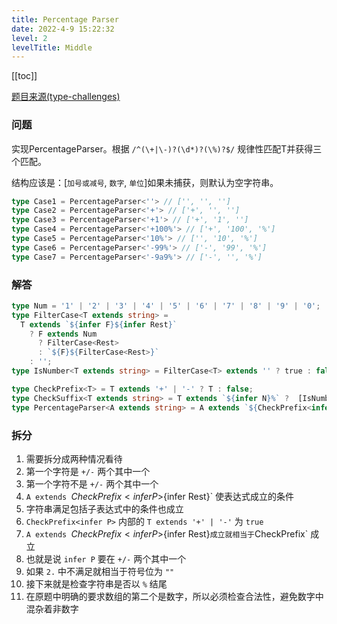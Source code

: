 ```yaml
---
title: Percentage Parser
date: 2022-4-9 15:22:32
level: 2
levelTitle: Middle
---
```


[[toc]]

[题目来源(type-challenges)](https://github.com/type-challenges/type-challenges/blob/master/questions/1978-medium-percentage-parser/README.md)

### 问题
实现PercentageParser。根据 `/^(\+|\-)?(\d*)?(\%)?$/` 规律性匹配T并获得三个匹配。

结构应该是：[`加号或减号`, `数字`, `单位`]如果未捕获，则默认为空字符串。
```typescript
type Case1 = PercentageParser<''> // ['', '', '']
type Case2 = PercentageParser<'+'> // ['+', '', '']
type Case3 = PercentageParser<'+1'> // ['+', '1', '']
type Case4 = PercentageParser<'+100%'> // ['+', '100', '%']
type Case5 = PercentageParser<'10%'> // ['', '10', '%']
type Case6 = PercentageParser<'-99%'> // ['-', '99', '%']
type Case7 = PercentageParser<'-9a9%'> // ['-', '', '%']
```

### 解答
```typescript
type Num = '1' | '2' | '3' | '4' | '5' | '6' | '7' | '8' | '9' | '0';
type FilterCase<T extends string> = 
  T extends `${infer F}${infer Rest}`
    ? F extends Num
      ? FilterCase<Rest>
      : `${F}${FilterCase<Rest>}`
    : '';
type IsNumber<T extends string> = FilterCase<T> extends '' ? true : false;

type CheckPrefix<T> = T extends '+' | '-' ? T : false;
type CheckSuffix<T extends string> = T extends `${infer N}%` ?  [IsNumber<N> extends true ? N : '', '%']: [IsNumber<T> extends true ? T : '', ''];
type PercentageParser<A extends string> = A extends `${CheckPrefix<infer P>}${infer Rest}` ? [P, ...CheckSuffix<Rest>] : ['', ...CheckSuffix<A>];
```

### 拆分
1. 需要拆分成两种情况看待
  1. 第一个字符是 `+/-` 两个其中一个
  2. 第一个字符不是 `+/-` 两个其中一个
2. `A extends `${CheckPrefix<infer P>}${infer Rest}` 使表达式成立的条件
  1. 字符串满足包括子表达式中的条件也成立
  2. `CheckPrefix<infer P>` 内部的 `T extends '+' | '-'` 为 `true`
  3. `A extends `${CheckPrefix<infer P>}${infer Rest}` 成立就相当于 `CheckPrefix<infer P>` 成立
  4. 也就是说 `infer P` 要在 `+/-` 两个其中一个
3. 如果 `2.` 中不满足就相当于符号位为 `""`
4. 接下来就是检查字符串是否以 `%` 结尾
5. 在原题中明确的要求数组的第二个是数字，所以必须检查合法性，避免数字中混杂着非数字
